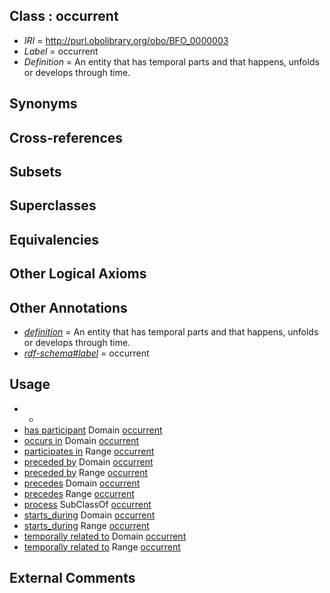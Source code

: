 
## Class : occurrent

 * *IRI* = http://purl.obolibrary.org/obo/BFO_0000003
 * *Label* = occurrent
 * *Definition* = An entity that has temporal parts and that happens, unfolds or develops through time.

## Synonyms


## Cross-references


## Subsets


## Superclasses


## Equivalencies


## Other Logical Axioms


## Other Annotations

 * *[definition](../../IAO/15/IAO_0000115.md)* = An entity that has temporal parts and that happens, unfolds or develops through time.
 * *[rdf-schema#label](../../el/rdf-schema#label.md)* = occurrent

## Usage

 * -
 * [has participant](../../RO/57/RO_0000057.md) Domain [occurrent](../../BFO/03/BFO_0000003.md)
 * [occurs in](../../BFO/66/BFO_0000066.md) Domain [occurrent](../../BFO/03/BFO_0000003.md)
 * [participates in](../../RO/56/RO_0000056.md) Range [occurrent](../../BFO/03/BFO_0000003.md)
 * [preceded by](../../BFO/62/BFO_0000062.md) Domain [occurrent](../../BFO/03/BFO_0000003.md)
 * [preceded by](../../BFO/62/BFO_0000062.md) Range [occurrent](../../BFO/03/BFO_0000003.md)
 * [precedes](../../BFO/63/BFO_0000063.md) Domain [occurrent](../../BFO/03/BFO_0000003.md)
 * [precedes](../../BFO/63/BFO_0000063.md) Range [occurrent](../../BFO/03/BFO_0000003.md)
 * [process](../../BFO/15/BFO_0000015.md) SubClassOf [occurrent](../../BFO/03/BFO_0000003.md)
 * [starts_during](../../RO/91/RO_0002091.md) Domain [occurrent](../../BFO/03/BFO_0000003.md)
 * [starts_during](../../RO/91/RO_0002091.md) Range [occurrent](../../BFO/03/BFO_0000003.md)
 * [temporally related to](../../RO/22/RO_0002222.md) Domain [occurrent](../../BFO/03/BFO_0000003.md)
 * [temporally related to](../../RO/22/RO_0002222.md) Range [occurrent](../../BFO/03/BFO_0000003.md)

## External Comments

